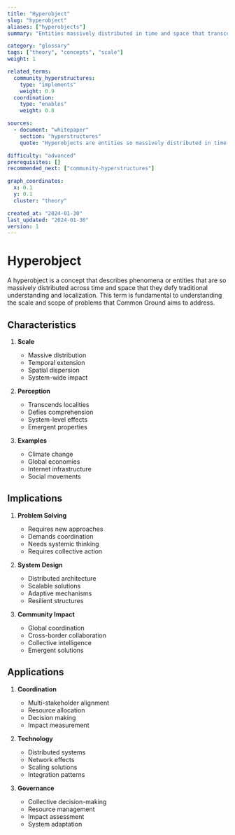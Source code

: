 ```yaml
---
title: "Hyperobject"
slug: "hyperobject"
aliases: ["hyperobjects"]
summary: "Entities massively distributed in time and space that transcend specific localities, making them almost incomprehensible in traditional terms."

category: "glossary"
tags: ["theory", "concepts", "scale"]
weight: 1

related_terms:
  community_hyperstructures:
    type: "implements"
    weight: 0.9
  coordination:
    type: "enables"
    weight: 0.8

sources:
  - document: "whitepaper"
    section: "hyperstructures"
    quote: "Hyperobjects are entities so massively distributed in time and space that they transcend specific localities, making them almost incomprehensible in traditional terms."

difficulty: "advanced"
prerequisites: []
recommended_next: ["community-hyperstructures"]

graph_coordinates:
  x: 0.1
  y: 0.1
  cluster: "theory"

created_at: "2024-01-30"
last_updated: "2024-01-30"
version: 1
---
```


# Hyperobject

A hyperobject is a concept that describes phenomena or entities that are so massively distributed across time and space that they defy traditional understanding and localization. This term is fundamental to understanding the scale and scope of problems that Common Ground aims to address.

## Characteristics

1. **Scale**
   - Massive distribution
   - Temporal extension
   - Spatial dispersion
   - System-wide impact

2. **Perception**
   - Transcends localities
   - Defies comprehension
   - System-level effects
   - Emergent properties

3. **Examples**
   - Climate change
   - Global economies
   - Internet infrastructure
   - Social movements

## Implications

1. **Problem Solving**
   - Requires new approaches
   - Demands coordination
   - Needs systemic thinking
   - Requires collective action

2. **System Design**
   - Distributed architecture
   - Scalable solutions
   - Adaptive mechanisms
   - Resilient structures

3. **Community Impact**
   - Global coordination
   - Cross-border collaboration
   - Collective intelligence
   - Emergent solutions

## Applications

1. **Coordination**
   - Multi-stakeholder alignment
   - Resource allocation
   - Decision making
   - Impact measurement

2. **Technology**
   - Distributed systems
   - Network effects
   - Scaling solutions
   - Integration patterns

3. **Governance**
   - Collective decision-making
   - Resource management
   - Impact assessment
   - System adaptation 